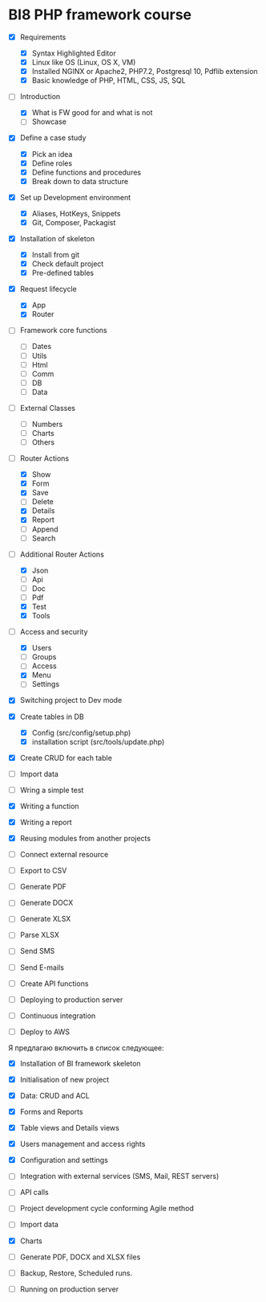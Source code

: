 # BI8 PHP framework course

-  [x] Requirements
	-  [x] Syntax Highlighted Editor
	-  [x] Linux like OS (Linux, OS X, VM)
	-  [x] Installed NGINX or Apache2, PHP7.2, Postgresql 10, Pdflib extension
	-  [x] Basic knowledge of PHP, HTML, CSS, JS, SQL
-  [ ] Introduction
	-  [x] What is FW good for and what is not
	-  [ ] Showcase
-  [x] Define a case study
	-  [x] Pick an idea
	-  [x] Define roles
	-  [x] Define functions and procedures
	-  [x] Break down to data structure
-  [x] Set up Development environment
	-  [x] Aliases, HotKeys, Snippets
	-  [x] Git, Composer, Packagist
-  [x] Installation of skeleton
	-  [x] Install from git
	-  [x] Check default project
	-  [x] Pre-defined tables
-  [x] Request lifecycle
	-  [x] App
	-  [x] Router
-  [ ] Framework core functions
	-  [ ] Dates
	-  [ ] Utils
	-  [ ] Html
	-  [ ] Comm
	-  [ ] DB
	-  [ ] Data
-  [ ] External Classes
	-  [ ] Numbers
	-  [ ] Charts
	-  [ ] Others
-  [ ] Router Actions
	-  [x] Show
	-  [x] Form
	-  [x] Save
	-  [ ] Delete
	-  [x] Details
	-  [x] Report
	-  [ ] Append
	-  [ ] Search
-  [ ] Additional Router Actions
	-  [x] Json
	-  [ ] Api
	-  [ ] Doc
	-  [ ] Pdf
	-  [x] Test
	-  [x] Tools
-  [ ] Access and security
	-  [x] Users
	-  [ ] Groups
	-  [ ] Access
	-  [x] Menu
	-  [ ] Settings
-  [x] Switching project to Dev mode
-  [x] Create tables in DB
	-  [x] Config (src/config/setup.php)
	-  [x] installation script (src/tools/update.php)
-  [x] Create CRUD for each table
-  [ ] Import data
-  [ ] Wring a simple test
-  [x] Writing a function
-  [x] Writing a report
-  [x] Reusing modules from another projects
-  [ ] Connect external resource
-  [ ] Export to CSV
-  [ ] Generate PDF
-  [ ] Generate DOCX
-  [ ] Generate XLSX
-  [ ] Parse XLSX
-  [ ] Send SMS
-  [ ] Send E-mails
-  [ ] Create API functions
-  [ ] Deploying to production server
-  [ ] Continuous integration
-  [ ] Deploy to AWS


Я предлагаю включить в список следующее:
-  [x] Installation of BI framework skeleton
-  [x] Initialisation of new project
-  [x] Data: CRUD and ACL
-  [x] Forms and Reports
-  [x] Table views and Details views
-  [x] Users management and access rights
-  [x] Configuration and settings
-  [ ] Integration with external services (SMS, Mail, REST servers)
-  [ ] API calls
-  [ ] Project development cycle conforming Agile method
-  [ ] Import data
-  [x] Charts
-  [ ] Generate PDF, DOCX and XLSX files
-  [ ] Backup, Restore, Scheduled runs.
-  [ ] Running on production server


